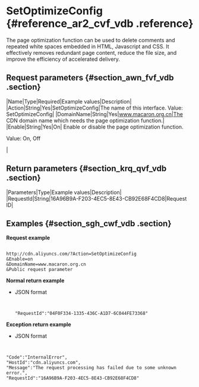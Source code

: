 # SetOptimizeConfig {#reference_ar2_cvf_vdb .reference}

The page optimization function can be used to delete comments and repeated white spaces embedded in HTML, Javascript and CSS. It effectively removes redundant page content, reduce the file size, and improve the efficiency of accelerated delivery.

## Request parameters {#section_awn_fvf_vdb .section}

|Name|Type|Required|Example values|Description|
|Action|String|Yes|SetOptimizeConfig|The name of this interface. Value: SetOptimizeConfig|
|DomainName|String|Yes|www.macaron.org.cn|The CDN domain name which needs the page optimization function.|
|Enable|String|Yes|On| Enable or disable the page optimization function. 

 Value: On, Off

 |

## Return parameters {#section_krq_qvf_vdb .section}

|Parameters|Type|Example values|Description|
|RequestId|String|16A96B9A-F203-4EC5-8E43-CB92E68F4CD8|Request ID|

## Examples {#section_sgh_cwf_vdb .section}

**Request example**

```

http://cdn.aliyuncs.com/?Action=SetOptimizeConfig
&Enable=on
&DomainName=www.macaron.org.cn
&Public request parameter
```

**Normal return example**

-   JSON format

    ```
    
    
    "RequestId":"04F0F334-1335-436C-A1D7-6C044FE73368"
    
    ```


**Exception return example**

-   JSON format


```


"Code":"InternalError",
"HostId":"cdn.aliyuncs.com",
"Message":"The request processing has failed due to some unknown error.",
"RequestId":"16A96B9A-F203-4EC5-8E43-CB92E68F4CD8"

```

